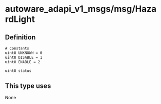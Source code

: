<!-- This file is generated by a tool. Do not edit directly. -->

# autoware_adapi_v1_msgs/msg/HazardLight

## Definition

```txt
# constants
uint8 UNKNOWN = 0
uint8 DISABLE = 1
uint8 ENABLE = 2

uint8 status
```

## This type uses

None
